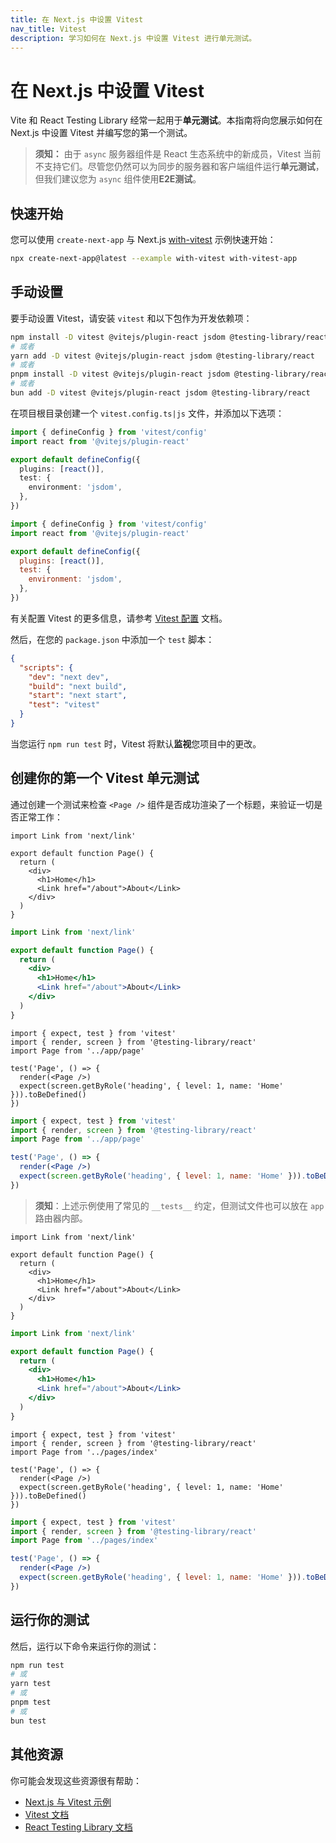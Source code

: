 ```yaml
---
title: 在 Next.js 中设置 Vitest
nav_title: Vitest
description: 学习如何在 Next.js 中设置 Vitest 进行单元测试。
---
```

# 在 Next.js 中设置 Vitest
Vite 和 React Testing Library 经常一起用于**单元测试**。本指南将向您展示如何在 Next.js 中设置 Vitest 并编写您的第一个测试。

> **须知：** 由于 `async` 服务器组件是 React 生态系统中的新成员，Vitest 当前不支持它们。尽管您仍然可以为同步的服务器和客户端组件运行**单元测试**，但我们建议您为 `async` 组件使用**E2E测试**。

## 快速开始

您可以使用 `create-next-app` 与 Next.js [with-vitest](https://github.com/vercel/next.js/tree/canary/examples/with-vitest) 示例快速开始：

```bash filename="终端"
npx create-next-app@latest --example with-vitest with-vitest-app
```

## 手动设置

要手动设置 Vitest，请安装 `vitest` 和以下包作为开发依赖项：

```bash filename="终端"
npm install -D vitest @vitejs/plugin-react jsdom @testing-library/react
# 或者
yarn add -D vitest @vitejs/plugin-react jsdom @testing-library/react
# 或者
pnpm install -D vitest @vitejs/plugin-react jsdom @testing-library/react
# 或者
bun add -D vitest @vitejs/plugin-react jsdom @testing-library/react
```

在项目根目录创建一个 `vitest.config.ts|js` 文件，并添加以下选项：

```ts filename="vitest.config.ts" switcher
import { defineConfig } from 'vitest/config'
import react from '@vitejs/plugin-react'

export default defineConfig({
  plugins: [react()],
  test: {
    environment: 'jsdom',
  },
})
```

```js filename="vitest.config.js" switcher
import { defineConfig } from 'vitest/config'
import react from '@vitejs/plugin-react'

export default defineConfig({
  plugins: [react()],
  test: {
    environment: 'jsdom',
  },
})
```

有关配置 Vitest 的更多信息，请参考 [Vitest 配置](https://vitest.dev/config/#configuration) 文档。

然后，在您的 `package.json` 中添加一个 `test` 脚本：

```json filename="package.json"
{
  "scripts": {
    "dev": "next dev",
    "build": "next build",
    "start": "next start",
    "test": "vitest"
  }
}
```

当您运行 `npm run test` 时，Vitest 将默认**监视**您项目中的更改。
## 创建你的第一个 Vitest 单元测试

通过创建一个测试来检查 `<Page />` 组件是否成功渲染了一个标题，来验证一切是否正常工作：

<AppOnly>

```tsx filename="app/page.tsx" switcher
import Link from 'next/link'

export default function Page() {
  return (
    <div>
      <h1>Home</h1>
      <Link href="/about">About</Link>
    </div>
  )
}
```

```jsx filename="app/page.jsx" switcher
import Link from 'next/link'

export default function Page() {
  return (
    <div>
      <h1>Home</h1>
      <Link href="/about">About</Link>
    </div>
  )
}
```

```tsx filename="__tests__/page.test.tsx" switcher
import { expect, test } from 'vitest'
import { render, screen } from '@testing-library/react'
import Page from '../app/page'

test('Page', () => {
  render(<Page />)
  expect(screen.getByRole('heading', { level: 1, name: 'Home' })).toBeDefined()
})
```

```jsx filename="__tests__/page.test.jsx" switcher
import { expect, test } from 'vitest'
import { render, screen } from '@testing-library/react'
import Page from '../app/page'

test('Page', () => {
  render(<Page />)
  expect(screen.getByRole('heading', { level: 1, name: 'Home' })).toBeDefined()
})
```

> **须知**：上述示例使用了常见的 `__tests__` 约定，但测试文件也可以放在 `app` 路由器内部。

</AppOnly>

<PagesOnly>

```tsx filename="pages/index.tsx" switcher
import Link from 'next/link'

export default function Page() {
  return (
    <div>
      <h1>Home</h1>
      <Link href="/about">About</Link>
    </div>
  )
}
```

```jsx filename="pages/index.jsx" switcher
import Link from 'next/link'

export default function Page() {
  return (
    <div>
      <h1>Home</h1>
      <Link href="/about">About</Link>
    </div>
  )
}
```

```tsx filename="__tests__/index.test.tsx" switcher
import { expect, test } from 'vitest'
import { render, screen } from '@testing-library/react'
import Page from '../pages/index'

test('Page', () => {
  render(<Page />)
  expect(screen.getByRole('heading', { level: 1, name: 'Home' })).toBeDefined()
})
```

```jsx filename="__tests__/index.test.jsx" switcher
import { expect, test } from 'vitest'
import { render, screen } from '@testing-library/react'
import Page from '../pages/index'

test('Page', () => {
  render(<Page />)
  expect(screen.getByRole('heading', { level: 1, name: 'Home' })).toBeDefined()
})
```

</PagesOnly>

## 运行你的测试

然后，运行以下命令来运行你的测试：

```bash filename="Terminal"
npm run test
# 或
yarn test
# 或
pnpm test
# 或
bun test
```


## 其他资源

你可能会发现这些资源很有帮助：

- [Next.js 与 Vitest 示例](https://github.com/vercel/next.js/tree/canary/examples/with-vitest)
- [Vitest 文档](https://vitest.dev/guide/)
- [React Testing Library 文档](https://testing-library.com/docs/react-testing-library/intro/)